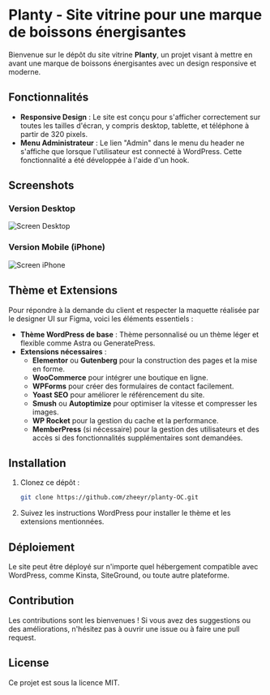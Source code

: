 # Planty - Site vitrine pour une marque de boissons énergisantes

Bienvenue sur le dépôt du site vitrine **Planty**, un projet visant à mettre en avant une marque de boissons énergisantes avec un design responsive et moderne.

## Fonctionnalités

- **Responsive Design** : Le site est conçu pour s'afficher correctement sur toutes les tailles d'écran, y compris desktop, tablette, et téléphone à partir de 320 pixels.
- **Menu Administrateur** : Le lien "Admin" dans le menu du header ne s'affiche que lorsque l'utilisateur est connecté à WordPress. Cette fonctionnalité a été développée à l'aide d'un hook.

## Screenshots

### Version Desktop
![Screen Desktop](https://i.imgur.com/SdTD42V.jpeg)

### Version Mobile (iPhone)
![Screen iPhone](https://i.imgur.com/J1e2erh.png)

## Thème et Extensions

Pour répondre à la demande du client et respecter la maquette réalisée par le designer UI sur Figma, voici les éléments essentiels :

- **Thème WordPress de base** : Thème personnalisé ou un thème léger et flexible comme Astra ou GeneratePress.
- **Extensions nécessaires** :
  - **Elementor** ou **Gutenberg** pour la construction des pages et la mise en forme.
  - **WooCommerce** pour intégrer une boutique en ligne.
  - **WPForms** pour créer des formulaires de contact facilement.
  - **Yoast SEO** pour améliorer le référencement du site.
  - **Smush** ou **Autoptimize** pour optimiser la vitesse et compresser les images.
  - **WP Rocket** pour la gestion du cache et la performance.
  - **MemberPress** (si nécessaire) pour la gestion des utilisateurs et des accès si des fonctionnalités supplémentaires sont demandées.

## Installation

1. Clonez ce dépôt :
   ```bash
   git clone https://github.com/zheeyr/planty-OC.git
2. Suivez les instructions WordPress pour installer le thème et les extensions mentionnées.

## Déploiement
Le site peut être déployé sur n'importe quel hébergement compatible avec WordPress, comme Kinsta, SiteGround, ou toute autre plateforme.

## Contribution
Les contributions sont les bienvenues ! Si vous avez des suggestions ou des améliorations, n'hésitez pas à ouvrir une issue ou à faire une pull request.

## License
Ce projet est sous la licence MIT.
